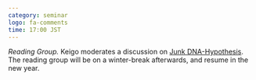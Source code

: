```yaml
---
category: seminar
logo: fa-comments
time: 17:00 JST
---
```


*Reading Group.* Keigo moderates a discussion on
[Junk DNA-Hypothesis](https://arxiv.org/abs/2310.02277). The reading
group will be on a winter-break afterwards, and resume in the new year.



